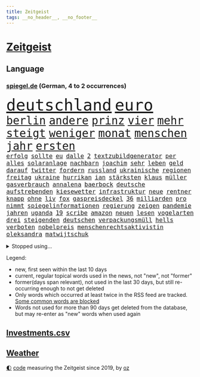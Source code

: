```yaml
---
title: Zeitgeist
tags: __no_header__, __no_footer__
---
```


# [Zeitgeist](https://oliz.io/zeitgeist/)

## Language

<h3><a href="https://www.spiegel.de" target="_blank">spiegel.de</a> (German, 4 to 2 occurrences)</h3>
<p style="font-family:monospace">
<span style="font-size:32pt"><a href="news_links.html#deutschland" class="current">deutschland</a></span>
<span style="font-size:32pt"><a href="news_links.html#euro" class="current">euro</a></span>
<br>
<span style="font-size:22pt"><a href="news_links.html#berlin" class="current">berlin</a></span>
<span style="font-size:22pt"><a href="news_links.html#andere" class="current">andere</a></span>
<span style="font-size:22pt"><a href="news_links.html#prinz" class="current">prinz</a></span>
<span style="font-size:22pt"><a href="news_links.html#vier" class="current">vier</a></span>
<span style="font-size:22pt"><a href="news_links.html#mehr" class="current">mehr</a></span>
<span style="font-size:22pt"><a href="news_links.html#steigt" class="current">steigt</a></span>
<span style="font-size:22pt"><a href="news_links.html#weniger" class="current">weniger</a></span>
<span style="font-size:22pt"><a href="news_links.html#monat" class="current">monat</a></span>
<span style="font-size:22pt"><a href="news_links.html#menschen" class="current">menschen</a></span>
<span style="font-size:22pt"><a href="news_links.html#jahr" class="current">jahr</a></span>
<span style="font-size:22pt"><a href="news_links.html#ersten" class="current">ersten</a></span>
<br>
<span style="font-size:12pt"><a href="news_links.html#erfolg" class="current">erfolg</a></span>
<span style="font-size:12pt"><a href="news_links.html#sollte" class="current">sollte</a></span>
<span style="font-size:12pt"><a href="news_links.html#eu" class="current">eu</a></span>
<span style="font-size:12pt"><a href="news_links.html#dalle" class="new">dalle</a></span>
<span style="font-size:12pt"><a href="news_links.html#2" class="current">2</a></span>
<span style="font-size:12pt"><a href="news_links.html#textzubildgenerator" class="new">textzubildgenerator</a></span>
<span style="font-size:12pt"><a href="news_links.html#per" class="current">per</a></span>
<span style="font-size:12pt"><a href="news_links.html#alles" class="current">alles</a></span>
<span style="font-size:12pt"><a href="news_links.html#solaranlage" class="current">solaranlage</a></span>
<span style="font-size:12pt"><a href="news_links.html#nachbarn" class="current">nachbarn</a></span>
<span style="font-size:12pt"><a href="news_links.html#joachim" class="current">joachim</a></span>
<span style="font-size:12pt"><a href="news_links.html#sehr" class="current">sehr</a></span>
<span style="font-size:12pt"><a href="news_links.html#leben" class="current">leben</a></span>
<span style="font-size:12pt"><a href="news_links.html#geld" class="current">geld</a></span>
<span style="font-size:12pt"><a href="news_links.html#darauf" class="current">darauf</a></span>
<span style="font-size:12pt"><a href="news_links.html#twitter" class="current">twitter</a></span>
<span style="font-size:12pt"><a href="news_links.html#fordern" class="current">fordern</a></span>
<span style="font-size:12pt"><a href="news_links.html#russland" class="current">russland</a></span>
<span style="font-size:12pt"><a href="news_links.html#ukrainische" class="current">ukrainische</a></span>
<span style="font-size:12pt"><a href="news_links.html#regionen" class="current">regionen</a></span>
<span style="font-size:12pt"><a href="news_links.html#freitag" class="current">freitag</a></span>
<span style="font-size:12pt"><a href="news_links.html#ukraine" class="current">ukraine</a></span>
<span style="font-size:12pt"><a href="news_links.html#hurrikan" class="current">hurrikan</a></span>
<span style="font-size:12pt"><a href="news_links.html#ian" class="current">ian</a></span>
<span style="font-size:12pt"><a href="news_links.html#stärksten" class="current">stärksten</a></span>
<span style="font-size:12pt"><a href="news_links.html#klaus" class="current">klaus</a></span>
<span style="font-size:12pt"><a href="news_links.html#müller" class="current">müller</a></span>
<span style="font-size:12pt"><a href="news_links.html#gasverbrauch" class="current">gasverbrauch</a></span>
<span style="font-size:12pt"><a href="news_links.html#annalena" class="current">annalena</a></span>
<span style="font-size:12pt"><a href="news_links.html#baerbock" class="current">baerbock</a></span>
<span style="font-size:12pt"><a href="news_links.html#deutsche" class="current">deutsche</a></span>
<span style="font-size:12pt"><a href="news_links.html#aufstrebenden" class="new">aufstrebenden</a></span>
<span style="font-size:12pt"><a href="news_links.html#kiesewetter" class="new">kiesewetter</a></span>
<span style="font-size:12pt"><a href="news_links.html#infrastruktur" class="current">infrastruktur</a></span>
<span style="font-size:12pt"><a href="news_links.html#neue" class="current">neue</a></span>
<span style="font-size:12pt"><a href="news_links.html#rentner" class="current">rentner</a></span>
<span style="font-size:12pt"><a href="news_links.html#knapp" class="current">knapp</a></span>
<span style="font-size:12pt"><a href="news_links.html#ohne" class="current">ohne</a></span>
<span style="font-size:12pt"><a href="news_links.html#liv" class="current">liv</a></span>
<span style="font-size:12pt"><a href="news_links.html#fox" class="current">fox</a></span>
<span style="font-size:12pt"><a href="news_links.html#gaspreisdeckel" class="current">gaspreisdeckel</a></span>
<span style="font-size:12pt"><a href="news_links.html#36" class="current">36</a></span>
<span style="font-size:12pt"><a href="news_links.html#milliarden" class="current">milliarden</a></span>
<span style="font-size:12pt"><a href="news_links.html#pro" class="current">pro</a></span>
<span style="font-size:12pt"><a href="news_links.html#nimmt" class="current">nimmt</a></span>
<span style="font-size:12pt"><a href="news_links.html#spiegelinformationen" class="current">spiegelinformationen</a></span>
<span style="font-size:12pt"><a href="news_links.html#regierung" class="current">regierung</a></span>
<span style="font-size:12pt"><a href="news_links.html#zeigen" class="current">zeigen</a></span>
<span style="font-size:12pt"><a href="news_links.html#pandemie" class="current">pandemie</a></span>
<span style="font-size:12pt"><a href="news_links.html#jahren" class="current">jahren</a></span>
<span style="font-size:12pt"><a href="news_links.html#uganda" class="new">uganda</a></span>
<span style="font-size:12pt"><a href="news_links.html#19" class="current">19</a></span>
<span style="font-size:12pt"><a href="news_links.html#scribe" class="new">scribe</a></span>
<span style="font-size:12pt"><a href="news_links.html#amazon" class="current">amazon</a></span>
<span style="font-size:12pt"><a href="news_links.html#neuen" class="current">neuen</a></span>
<span style="font-size:12pt"><a href="news_links.html#lesen" class="current">lesen</a></span>
<span style="font-size:12pt"><a href="news_links.html#vogelarten" class="new">vogelarten</a></span>
<span style="font-size:12pt"><a href="news_links.html#drei" class="current">drei</a></span>
<span style="font-size:12pt"><a href="news_links.html#steigenden" class="current">steigenden</a></span>
<span style="font-size:12pt"><a href="news_links.html#deutschen" class="current">deutschen</a></span>
<span style="font-size:12pt"><a href="news_links.html#verpackungsmüll" class="new">verpackungsmüll</a></span>
<span style="font-size:12pt"><a href="news_links.html#hells" class="current">hells</a></span>
<span style="font-size:12pt"><a href="news_links.html#verboten" class="current">verboten</a></span>
<span style="font-size:12pt"><a href="news_links.html#nobelpreis" class="new">nobelpreis</a></span>
<span style="font-size:12pt"><a href="news_links.html#menschenrechtsaktivistin" class="new">menschenrechtsaktivistin</a></span>
<span style="font-size:12pt"><a href="news_links.html#oleksandra" class="new">oleksandra</a></span>
<span style="font-size:12pt"><a href="news_links.html#matwijtschuk" class="new">matwijtschuk</a></span>
</p>
<details>
<summary>Stopped using...</summary>
<p class="former" style="font-size:12pt">
turin(708) modelle(707) normal(707) tobt(707) ganzen(706) hinterlassen(706) verbraucherschützer(706) beamten(705) bernd(705) cristiano(705) gefährlichen(705) höher(705) konkurrenz(705) ronaldo(705) vergeblich(705) wiederwahl(705) erinnerungen(704) ermitteln(704) smartphone(704) weltweiten(704) 44(703) geboten(703) gestohlen(703) greifen(703) helden(703) konzernchef(703) nachwuchs(703) sprache(703) theater(703) unmöglich(703) unterstützt(703) version(703) verweigert(703) zentrum(703) beispielen(702) bezeichnet(702) coronatest(702) einzelhandel(702) gehalt(702) hamilton(702) jens(702) julia(702) klingbeil(702) kolumnist(702) kraftvoll(702) literatur(702) sicherheitsbehörden(702) termin(702) walter(702) breit(701) csuchef(701) mengen(701) priester(701) sächsischen(701) ausländische(700) bekannte(700) beklagen(700) beschwerde(700) bewegung(700) dietmar(700) eindruck(700) erlassen(700) freiheit(700) ifoindex(700) klein(700) lisa(700) stiftung(700) streichen(700) verlängern(700) villa(700) beschäftigt(699) florian(699) gespielt(699) kirche(699) nazis(699) polens(699) warentest(699) bahnhof(698) bitcoin(698) meinem(698) schiff(698) schlechten(698) österreichische(698) 31(697) anschläge(697) babys(697) gemessen(697) geworfen(697) guter(697) jahrzehntelang(697) konjunktur(697) rapper(697) standen(697) unmut(697) venezuela(697) veranstalter(697) virologe(697) zeitweise(697) 2018(696) australische(696) fund(696) illegalen(696) mütter(696) optimistisch(696) regiert(696) rekordhoch(696) virus(696) libyen(695) negativ(695) schicksal(695) videobotschaft(695) wenden(695) aufgetreten(694) ausreichend(694) debatten(694) gastgeber(694) mancherorts(694) pferd(694) trieb(694) auftrag(693) coronabeschränkungen(693) passt(693) querdenker(693) 43(692) aufklären(692) blieben(692) erkrankung(692) pflanzen(692) politikerinnen(692) schwanger(692) selben(692) 1500(691) ausschuss(691) gebraucht(691) geheimnis(691) ursachen(691) verzicht(691) athleten(690) beteiligung(690) bürgermeisterin(690) digitalen(690) e(690) philipp(690) geschehen(689) lücke(689) marke(689) nerven(689) privat(689) springt(689) südafrika(689) dich(688) feuerwehrleute(688) spotify(688) marsch(686) potsdam(686) vorgaben(686) abschaffen(685) monats(685) uefa(685) eigenem(684) goldenen(684) küstenwache(684) scharfe(684) wachstum(684) überleben(684) auftritte(683) dominanz(683) fit(683) katholische(682) tiefen(682) verwaltungsgericht(682) weckt(682) zerstören(682) antonio(681) bäume(681) eingeleitet(681) ministerium(681) traum(681) immunität(680) jahrestag(680) pkw(680) 28(679) familienberater(679) jürgen(679) samstagmorgen(679) zurückgegangen(679) haftbefehl(678) moderatorin(678) orten(678) rettung(678) beitrag(677) frisch(677) antrag(676) rechtsstreit(676) unterschrieben(675) engpässe(674) heutigen(674) dein(672) gehörte(671) singapur(671) unterdessen(671) ministerien(667) schock(667) ungeklärt(667) bangen(666) verschafft(666) einblick(665) georg(665) kapitel(665) rutschte(663) bewegt(658) topspiel(650) hitler(641) mängel(641) aggressiv(638) schadensersatz(638) erzieher(632) abhilfe(622) leiter(621) rekorde(621) wetterdienst(618) westliche(593) fotografiert(585) extremwetter(578) bekannter(576) kryptowährungen(564) zusammenbruch(564) günstig(561) wolken(561) bein(559) missbrauchsvorwürfen(552) hilferuf(549) redaktion(543) südwesten(543) ermittlungsverfahren(529) 2001(528) joseph(515) verlag(512) stoltenberg(509) höchster(506) afghanischen(496) arbeitsmarkt(478) genossen(469) lehren(461) supreme(458) kolumbien(457) darstellung(456) ausgestellt(455) knochen(455) bergab(450) unwettern(450) fehlte(447) adac(446) novak(446) lee(442) sowjetunion(442) leichten(441) djoković(437) füllen(437) auswärtige(436) 72(430) vierter(429) verheerende(426) geldstrafen(416) dauerte(415) lebten(414) 33jährige(413) voelchert(413) oberbayern(412) las(406) vegas(406) amoklauf(405) fluten(405) fossilen(405) nrwministerpräsident(403) erfolgreichste(400) schuhe(395) unterdrückung(394) grand(392) 20000(390) achtzigerjahren(388) genervt(383) stürmen(383) lina(381) löscht(377) zügen(377) vollen(376) uwe(375) eindeutig(366) verstärkung(365) lka(361) dringen(352) oppositionspolitiker(351) eindringlich(350) coronaleugner(349) immobilie(345) kunstwerke(343) übertragung(340) annulliert(339) personelle(339) fachkräfte(338) cem(336) özdemir(336) berufen(329) osteuropa(327) verwerfungen(327) berufseinstieg(326) hendrik(325) wüst(325) betrunken(324) supermarkt(323) gewachsen(322) missbrauchsskandal(322) erschlagen(321) lädt(320) rosa(320) studenten(316) weißer(315) wirksam(314) gewaltsamer(313) roth(310) zimmermann(310) milliardäre(306) töchtern(306) reine(304) gestört(303) aufarbeiten(302) frisst(302) schusswaffen(300) separatisten(299) soziales(299) fußballs(297) nutzung(297) steuereinnahmen(297) unserem(294) winfried(294) regierungen(292) museen(290) amtsinhaber(286) rekordsumme(285) tauschen(284) verwandte(283) meteorologen(282) promis(281) außenministerium(280) kanal(280) swift(280) kretschmann(279) schande(278) halte(277) brandbrief(275) instituts(275) kinderbetreuung(275) dürr(274) atomdeal(272) falsches(271) festivals(271) pessimistisch(271) felder(270) eusanktionen(266) ewig(264) ablenkung(263) problematisch(263) finnlands(261) zuständig(260) balkan(257) busse(257) passende(257) sticht(256) traurige(255) leitete(254) 270(253) unterschätzt(253) wimbledon(253) vergiftet(252) vorbereiten(252) ingolstadt(251) südkoreanische(251) allzu(246) ben(246) bescheren(246) neuwagen(245) versteigerung(245) geistig(244) landsmann(243) schärfsten(243) trockenheit(243) zusammenhalt(240) berichteten(239) maskentragen(239) verkehrsunfall(239) baute(238) bonn(238) kriegsschiffe(238) schwieriger(238) gerichte(237) benutzen(236) 2002(235) brandanschlag(233) maaßen(231) verschwindet(231) report(230) stadtverwaltung(230) algerien(228) albert(227) bundesarbeitsminister(227) islamabad(226) abzuwenden(224) frankfurts(224) herausgefunden(224) tempolimit(224) bremerhaven(222) slowakei(222) klitschko(221) vitali(221) straflager(220) fürchtete(219) usforscher(219) versus(219) einheiten(218) 93(217) altkanzlerin(217) luftfahrt(216) wanderung(214) hinweg(213) versteckte(213) misstrauensvotum(212) fraglich(211) marc(211) vergewaltigte(210) verwüstet(210) seoul(209) aufhören(208) philosoph(208) rekonstruktion(208) betreibt(207) geistliche(207) unterbrechen(207) geschwächt(206) benötigt(204) jacht(202) paula(202) elektronischen(200) ahnung(199) spdchef(199) rauchen(198) therapie(198) vereinigung(198) traut(196) vorab(196) abrechnung(195) antisemitismusvorwürfe(195) fragwürdigen(195) ökostrom(195) absagen(194) scott(193) zurückgewiesen(193) seenotretter(192) zugenommen(192) gewitter(190) luxusautos(190) ausstattung(189) öffnung(189) lücken(187) ukrainern(185) westafrikanischen(185) freizeitpark(184) menschlichen(184) unsicher(184) angelegten(183) atomabkommens(183) beschwören(183) 2035(181) 35jähriger(179) geschosse(179) töchter(179) zeuge(178) beschießen(177) zeitenwende(177) geringere(176) pazifismus(174) relativ(173) tenniskarriere(172) trier(171) zugriff(171) lindners(169) links(168) mykolajiw(168) menschenmenge(167) speziellen(167) hüther(166) offiziere(166) verteidigungsminister(166) prominenter(165) raketenangriff(165) tennisturnier(165) abhang(164) aufruft(164) ten(164) aufbruchstimmung(163) fukushima(161) sommerpause(161) bundesverband(159) flugausfällen(159) aussagt(157) freundinnen(157) lohn(157) arkansas(155) ausrichten(155) ausschließlich(153) decke(153) rekordtemperaturen(153) flexibel(152) segen(152) ausstieg(151) austria(151) grundstücke(151) inside(151) phil(151) zahn(151) emtitel(150) schienennetz(149) zeugnis(149) diplomat(148) erfasste(148) kritischer(148) vorfalls(148) fluch(147) zweijähriger(147) treue(146) beck(145) cambridge(145) geheimdienstinformationen(145) großoffensive(145) kassen(145) kompensieren(145) schießerei(145) schwarzes(145) mikrofon(144) nordrheinwestfälischen(144) linkes(143) spritzen(143) israelischer(142) festland(141) flügen(141) freihandelsabkommen(141) geöffnet(141) sammelte(141) benzema(140) gesamtsieg(140) france(139) geeignet(138) regional(138) abtreibungsrecht(137) aufstocken(137) lass(137) legoland(137) schlechtem(137) sprinter(137) klopp(135) mietwagen(135) unglücks(135) entsprechendes(134) qualifikation(134) kippte(132) angelique(131) kerber(131) überführen(131) überfüllten(131) angola(130) landesverband(130) passanten(130) hochrangiger(129) mysteriösen(128) virusvariante(128) abgeschaltet(127) eugene(127) perfekte(127) arbeitskräftemangel(126) usschauspieler(126) kishida(125) giftige(124) gras(124) psychiatrie(124) space(124) ausfuhren(123) beckmann(123) filmset(123) import(123) drückt(122) kleinwagen(122) ablesen(121) gepardpanzer(121) harter(121) held(121) terrorakt(121) prominenten(120) 2006(119) handele(119) roberto(119) wasserknappheit(119) betrunkene(118) eingesperrt(118) lautet(118) lösegeld(118) schlachthof(118) schlammschlacht(118) verfassungswidrig(118) vermessung(118) zusehends(117) ancelotti(116) nutzerdaten(116) syrischen(116) discounter(115) zukünftige(115) anpassen(114) gestohlene(114) vorrang(114) billigfahrschein(113) sexuellem(113) streamer(113) befund(112) kleid(112) kleinem(112) viral(112) wahlbetrug(111) anfällig(110) berühmtes(110) flugreisende(110) geordert(110) gewerkschaftsbund(110) pga(110) griechische(109) klimaanlage(109) nazideutschland(109) toleranz(109) millionenpublikum(108) ausbauen(107) fußballtransferticker(107) gedächtnis(106) ransomware(106) blitz(105) halbfinalsieg(105) tauscht(105) bistum(104) finnischen(103) heimische(103) leopardpanzer(103) schob(103) debattiert(102) aufzuklären(101) berufseinsteiger(101) begehrte(100) kostensteigerungen(100) tierschützer(100) 113(99) anerkennen(99) bedrohte(99) bezirk(99) burg(99) juristen(99) nachbesserungen(99) verbrennungsmotoren(99) dienstwagen(98) katastrophenfall(98) muskeln(98) 22jähriger(97) barbie(97) drogenkonsum(97) homophobie(97) morrison(97) prince(97) westeuropa(97) amokläufer(96) einsparen(96) flugreisen(96) internes(96) oklahoma(96) vorwahlen(96) erwerbstätigen(95) rechtlich(95) aufgearbeitet(94) retteten(94) zuwanderer(94) argentinischen(93) bachelet(93) grönemeyer(93) kimmich(93) tempel(93) weltfußballer(93) gesellschafter(92) irgendwann(92) jährlichen(92) marin(92) rampenlicht(92) sanna(92) südasien(92) topfavorit(92) wachmann(92) alltags(91) aufgelegt(91) befeuert(91) dialog(91) manch(91) tvinterview(91) versorgte(91) zugeben(91) zurückbringen(91) überfluteten(91) 85jährigen(90) freunden(90) gezieltes(90) mittäter(90) therapien(90) usbundesstaats(90) verflogen(90) überflutungen(90) donau(89) generalstaatsanwalt(89) inmitten(89) lösten(89) partnersuche(89) profigolfer(89) siegburg(89) sudan(89) überhöhte(89) flamme(88) geschehnisse(88) geschrumpft(88) kulturelle(88) niedrigzinsen(88) posse(88) berüchtigten(87) gesundheitswesen(87) haften(87) pendler(87) shutdowns(87) angelo(86) bastelt(86) bemerkten(86) bescheinigt(86) erstligisten(86) kollabierender(86) platzen(86) politikstil(86) stehenden(86) fasste(85) lächeln(85) nebenan(85) venus(85) wirtschaftslage(85) 77jährigen(84) auszeichnungen(84) fahrgäste(84) götze(84) krisengewinne(84) psychiatrischer(84) renommierte(84) starstürmer(84) änderte(84) bewaffneten(83) ertrunken(83) eurozone(83) favre(83) geübt(83) lebensgefährlichen(83) listet(83) lucien(83) verunglückten(83) vorsorglich(83) weimar(83) ölimporte(83) besserung(82) darja(82) einkünfte(82) erdrutsche(82) fehlten(82) serbiens(82) angebots(81) ekel(81) gleichberechtigung(81) iwchef(81) meyer(81) nachbarschaft(81) nigerianischen(81) rauscht(81) spekulieren(81) wiederbelebung(81) zeichnungen(81) bequem(80) mob(80) republikanern(80) liegenden(79) pferde(79) schreibtisch(79) anbau(78) arizona(78) brasilianer(78) deutschbritische(78) flüssigkeit(78) matthew(78) sswachmann(78) tirol(78) vučić(78) 97jährige(77) biontech(77) bruno(77) dey(77) gebrachten(77) slowjansk(77) unfallstelle(77) unglücksort(77) antisemitismusdebatte(76) ergreifen(76) kunststück(76) merkwürdige(76) schwul(76) sicheren(76) teleskop(76) tourismus(76) befördert(75) geprüft(75) kämen(75) momenten(75) tennissuperstar(75) webbteleskop(75) effektiver(74) kapern(74) rauchmelder(74) reiselust(74) schätze(74) strich(74) beklemmenden(73) verordnung(73) wildtiere(73) deutsch(72) doppelmoral(72) schuh(72) spielerin(72) angehen(71) bedankte(71) comingout(71) detonationen(71) klarheit(71) rudy(71) stehende(71) usnationalpark(71) verzweifelter(71) blatt(70) boll(70) depression(70) erfolgserlebnis(70) exotische(70) geste(70) kuratoren(70) tasche(70) timo(70) abläuft(69) funktionierte(69) geeigneten(69) krankenversicherung(69) nachlassen(69) dorfes(68) entertainer(68) fehlenden(68) feststellen(68) hof(68) knöpft(68) privileg(68) total(68) versäumt(68) absurden(67) cyberattacke(67) dienstpflicht(67) dreifach(67) forschen(67) gebunden(67) pochen(67) verkehrsministerium(67) yellowstone(67) bemängelt(66) brandstifter(66) geliebt(66) orientieren(66) ultraleichtflugzeug(66) verbraucherzentralen(66) amused(65) antisemitismusvorwürfen(65) arndt(65) hessische(65) kunstschau(65) luftschutzkellern(65) übertreffen(65) eurowings(64) exchampion(64) patriotismus(64) verdeckt(64) woke(64) zivilklagen(64) batic(63) berlinneukölln(63) eigenheim(63) footballprofi(63) kartons(63) kette(63) leitmayr(63) meerjungfrauen(63) newcastles(63) price(63) rechtmäßig(63) schadstoffe(63) schwarzmeerhafen(63) trocknet(63) endlos(62) franziska(62) giffey(62) mitsprache(62) rüttelt(62) spiegelteam(62) vernichtet(62) weltraum(62) befragen(61) belangt(61) blödsinn(61) conte(61) koffer(61) laufe(61) südfrankreich(61) 30jähriger(60) 7000(60) abschlusserklärung(60) ceta(60) festgefahren(60) frauenrechte(60) fußballerin(60) geschwommen(60) gustav(60) pandemiebeginn(60) simbabwe(60) suchtforscher(60) ansatz(59) frauenteams(59) fremder(59) komplex(59) lieferengpässe(59) lohnerhöhungen(59) arbeitsverweigerung(58) belgier(58) beninbronzen(58) geraubten(58) klimaschützer(58) mrnatechnologie(58) politt(58) achtung(57) biologe(57) musikerin(57) mutiger(57) bottrop(56) churchill(56) dang(56) entweder(56) erhoffte(56) festkleben(56) qiu(56) religiösen(56) starts(56) zumute(56) übertrieben(56) attackierten(55) brautkleider(55) erhältlich(55) freiwasserrennen(55) vermisse(55) wortwahl(55) gutachter(54) made(54) überwindet(54) auslosung(53) eifel(53) ffp2maskenpflicht(53) kassenärztliche(53) minions(53) nso(53) staubwolke(53) teilnehmerfeld(53) belieferung(52) einnahme(52) frauenanteil(52) tagebücher(52) truppenübungsplatz(52) verwarnt(52) vorkasse(52) atom(51) erleichterungen(51) gasverbraucher(51) gruppenphase(51) kopie(51) schwergewichtsweltmeister(51) sparmaßnahmen(51) usyk(51) alexia(50) ausreißer(50) entsorgung(50) putellas(50) reduzierte(50) romeo(50) umgeleitet(50) agierte(49) besprüht(49) eingebracht(49) familiäre(49) lizenzen(49) militärischer(49) privater(49) rothenburg(49) tauber(49) tragisch(49) viertagewoche(49) wirtschaftseinbruch(49) wmpunkte(49) wolfsburger(49) ausgestorben(48) eingeschworen(48) intendanten(48) libyschen(48) modus(48) schläge(48) überstunden(48) gewünscht(47) hunden(47) träume(47) wimbledonfinale(47) 23jähriger(46) anschaffen(46) disziplinarverfahren(46) ralph(46) übergangsweise(46) überlastet(46) bisweilen(45) email(45) engsten(45) korrekt(45) munitionsdepots(45) zettel(45) energieriese(44) erzeugen(44) größtes(44) harald(44) lego(44) lopez(44) rinder(44) scheiden(44) sofortprogramm(44) sowjetische(44) torschützin(44) wirtschaftszweig(44) 134(43) beschaffung(43) britta(43) desolat(43) eddie(43) oberster(43) anordnung(42) burghausen(42) newsom(42) original(42) silberhochzeit(42) vertrauliche(42) zwanzig(42) gelte(41) menschenhändlern(41) minionsfilm(41) danke(40) denkmal(40) einfrieren(40) lea(40) unterkunft(40) überwachen(40) abkühlen(39) feierabend(39) gegenspur(39) pazifischen(39) prallen(39) telefonnetz(39) wettbewerbe(39) abdul(38) privatwirtschaft(38) affleck(37) rekordtorschützin(37) begegnungen(36) neukölln(36) dekret(35) politikwissenschaftler(35) schlau(35) wärmepumpen(35) 1700(34) besteuert(34) bildzeitung(34) drogenkartell(34) erwacht(34) kanadareise(34) kirchenrechtler(34) notlage(34) schababmiliz(34) wettkämpfe(34) arktis(33) betracht(33) gina(33) lückenkemper(33) unterzeichnete(33) wanken(33) aufmerksam(32) festgenommenen(32) lethargie(32) ludwig(32) professor(32) sperren(32) wohnkosten(32) idole(31) intendantin(31) lübcke(31) seltener(31) stimmungsindex(31) weiterem(31) 14jährige(30) aufstand(30) bayerntrainer(30) bestritten(30) erschreckt(30) gegenseite(30) infektionskrankheit(30) kalifornische(30) lokal(30) nina(30) pegel(30) regenfälle(30) schreitet(30) affenpockenfälle(29) delegation(29) myanmars(29) pflegepersonal(29) shitstorm(29) sprengung(29) wundert(29) düsteren(28) flächendeckende(28) hiv(28) militärhilfen(28) militärübung(28) nachfolgeregelung(28) schnappte(28) sexkolumne(28) staatsoberhaupts(28) substanz(28) thailands(28) vorschein(28) andauernden(27) booten(27) bürgerfest(27) dusche(27) entschärft(27) packungen(27) singles(27) treffern(27) usstaat(27) affenpockeninfektion(26) bewährungsstrafen(26) einziges(26) nagt(26) slogan(26) statistiker(26) unokonferenz(26) begeistern(25) bestattet(25) diebstahl(25) europe(25) freigelassen(25) fremde(25) gedrehte(25) ocean(25) viking(25) aneignung(24) dienstwagenprivileg(24) dreadlocks(24) emfinale(24) ganzes(24) geistlichen(24) reggae(24) saisonstart(24) sarina(24) steckten(24) ungefähr(24) ungewöhnlicher(24) viertligist(24) wiegman(24) überfallen(24) dfbpokalspiel(23) henrik(23) unglaublich(23) weltoffenheit(23) wünsche(23) zierer(23) zweitligist(23) abtreibungsrechts(22) aufzeigen(22) ehemanns(22) elternhaus(22) sonnenblumen(22) verschärfung(22) coronabedingungen(21) lionesses(21) panikmache(21) taiwanstraße(21) weißes(21) überlegen(21) alfons(20) ausschlag(20) rucksack(20) übertreiben(20) alge(19) anhaltender(19) eintreffen(19) fußballprofis(19) getreidefrachter(19) montreal(19) schleppen(19) schüre(19) straftat(19) trumpanhänger(19) uspolitiker(19) überschwemmt(19) brennauer(18) buchstäblich(18) bundeswehreinsatz(18) ferienwohnung(18) fliege(18) gelder(18) indiana(18) motorboot(18) republikanerin(18) salerno(18) samuel(18) schuhbeck(18) ssc(18) starkoch(18) altern(17) atomprogramm(17) begünstigt(17) ergattern(17) gasfeld(17) patentstreit(17) protestierte(17) angefacht(16) aufgefahren(16) ausgetrockneten(16) flussbett(16) freigelegt(16) geheimdokumenten(16) stransky(16) wolfdieter(16) ausliefern(15) gewaschen(15) grenzfluss(15) 00(14) auswärtsspiel(14) brasilienwahl(14) death(14) fahrzeit(14) missouri(14) mitarbeiters(14) turniers(14) abkehr(13) eben(13) hausmüll(13) jahreswechsel(13) longcovidbetroffenen(13) massensterben(13) niedrigem(13) rechtfertigen(13) rutschen(13) tschornomorsk(13) genesis(12) jettete(12) kreise(12) lula(12) agnes(11) argumentiert(11) ausufernde(11) hausbesitzer(11) höttges(11) lenken(11) oma(11) safe(11) tagelang(11) telekomchef(11) überschlagen(11)
</p>
</details>
<p>Legend:
<ul>
<li><span class="new">new</span>, first seen within the last 10 days</li>
<li><span class="current">current</span>, regular topical words used in the news, not "new", not "former"</li>
<li><span class="former">former(days span relevant)</span>, not used in the last 30 days, but still re-occurring enough to not get deleted</li>
<li>Only words which occurred at least twice in the RSS feed are tracked. <a href="language/filters.py">Some common words are blocked</a></li>
<li>Words not used for more than 90 days get deleted from the database, but may re-enter as "new" words when used again</li>
</ul>
</p>

## [Investments](investments.html)[.csv](investments.csv)

## [Weather](weather.html)

<footer>
<a href="javascript:toggleTheme()" class="nav">🌓</a>
<a href="https://github.com/ooz/zeitgeist">code</a> measuring the Zeitgeist since 2019, by <a href="https://oliz.io">oz</a>
</footer>

